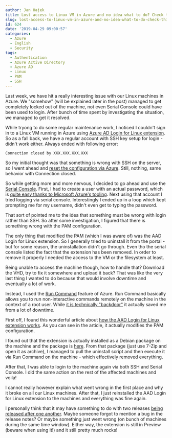 ```yaml
---
author: Jan Hajek
title: Lost access to Linux VM in Azure and no idea what to do? Check this out...
slug: lost-access-to-linux-vm-in-azure-and-no-idea-what-to-do-check-this-out
id: 624
date: '2019-04-29 09:00:57'
categories:
  - Azure
  - English
  - Security
tags:
  - Authentication
  - Azure Active Directory
  - Azure AD
  - Linux
  - PAM
  - SSH
---
```


Last week, we have hit a really interesting issue with our Linux machines in Azure. We "somehow" (will be explained later in the post) managed to get completely locked out of the machine, not even Serial Console could have been used to login. After bunch of time spent by investigating the situation, we managed to get it resolved.

While tryong to do some regular maintenance work, I noticed I couldn't sign in to a Linux VM running in Azure using [Azure AD Login for Linux extension](https://docs.microsoft.com/en-us/azure/virtual-machines/linux/login-using-aad). So as a fall back, we have a regular account with SSH key setup for login - didn't work either. Always ended with following error:

```
Connection closed by XXX.XXX.XXX.XXX
```

So my initial thought was that something is wrong with SSH on the server, so I went ahead and [reset the configuration via Azure](https://docs.microsoft.com/en-us/azure/virtual-machines/extensions/vmaccess#restart-ssh). Still, nothing, same behavior with Connection closed.

So while getting more and more nervous, I decided to go ahead and use the [Serial Console](https://docs.microsoft.com/en-us/azure/virtual-machines/troubleshooting/serial-console-linux). First, I had to create a user with an actual password, which is [quite easy thanks to Microsoft Azure's tooling](https://docs.microsoft.com/en-us/azure/virtual-machines/extensions/vmaccess#create-an-administrativesudo-user). Next using that account I tried logging via serial console. Interestingly I ended up in a loop which kept prompting me for my username, didn't even get to typing the password.

That sort of pointed me to the idea that something must be wrong with login rather than SSH. So after some investigation, I figured that there is something wrong with the PAM configuration.

The only thing that modified the PAM (which I was aware of) was the AAD Login for Linux extension. So I generally tried to uninstall it from the portal - but for some reason, the uninstallation didn't go through. Even tho the serial console listed the fact that the extension has been removed. In order to remove it properly I needed the access to the VM or the filesystem at least.

Being unable to access the machine though, how to handle that? Download the VHD, try to fix it somewhere and upload it back? That was like the very last thing I wanted to do because that would involve downtime and eventually a lot of work.

Instead, I used the [Run Command](https://docs.microsoft.com/en-us/azure/virtual-machines/linux/run-command) feature of Azure. Run Command basically allows you to run non-interactive commands remotely on the machine in the context of a root user. While [it is technically "backdoor"](https://raymii.org/s/blog/Linux_on_Microsoft_Azure_Disable_this_built_in_root_access_backdoor.html) it actually saved me from a lot of downtime.

First off, I found this wonderful article about [how the AAD Login for Linux extension works](https://kvaes.wordpress.com/2018/07/17/taking-a-look-under-the-hood-of-the-linux-vm-authentication/). As you can see in the article, it actually modifies the PAM configuration.

I found out that the extension is actually installed as a Debian package on the machine and the package is [here](http://packages.microsoft.com/ubuntu/18.04/prod/pool/main/a/aadlogin/). From that package (just use 7-Zip and open it as archive), I managed to pull the uninstall script and then execute it via Run Command on the machine - which effectively removed everything.

After that, I was able to login to the machine again via both SSH and Serial Console. I did the same action on the rest of the affected machines and voila!

I cannot really however explain what went wrong in the first place and why it broke on all our Linux machines. After that, I just reinstalled the AAD Login for Linux extension to the machines and everything was fine again.

I personally think that it may have something to do with two releases [being released after one another](http://packages.microsoft.com/ubuntu/18.04/prod/pool/main/a/aadlogin/). Maybe someone forgot to mention a bug in the release notes? Or maybe something just went wrong (on bunch of machines during the same time window). Either way, the extension is still in Preview (beware when using it!) and it still pretty much rocks!